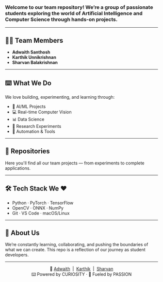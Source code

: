 ### Welcome to our team repository! We’re a group of passionate students exploring the world of **Artificial Intelligence** and **Computer Science** through hands-on projects.

---

## 👨‍💻 Team Members

- **Adwaith Santhosh**
- **Karthik Unnikrishnan**
- **Sharvan Balakrishnan**

---

## ⌨️ What We Do

We love building, experimenting, and learning through:

- 🧠 AI/ML Projects  
- 💻 Real-time Computer Vision  
- 📊 Data Science  
- 🧪 Research Experiments  
- 🤖 Automation & Tools

---

## 📂 Repositories

Here you'll find all our team projects — from experiments to complete applications.

---

## 🛠️ Tech Stack We ❤️

- Python · PyTorch · TensorFlow  
- OpenCV · ONNX · NumPy  
- Git · VS Code · macOS/Linux

---

## 🌱 About Us

We’re constantly learning, collaborating, and pushing the boundaries of what we can create. This repo is a reflection of our journey as student developers.

---
<p align="center">
  🔗 <a href="https://tinyurl.com/adwaith-ln">Adwaith</a> &nbsp;|&nbsp;
  <a href="https://tinyurl.com/karthik-ln">Karthik</a> &nbsp;|&nbsp;
  <a href="https://tinyurl.com/shravan-ln">Sharvan</a><br>
  ⌨️ Powered by CURIOSITY · 🚀 Fueled by PASSION
</p>

